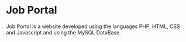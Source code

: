 # Job Portal

Job Portal is a website developed using the languages PHP, HTML, CSS and Javascript and using the MySQL DataBase.
